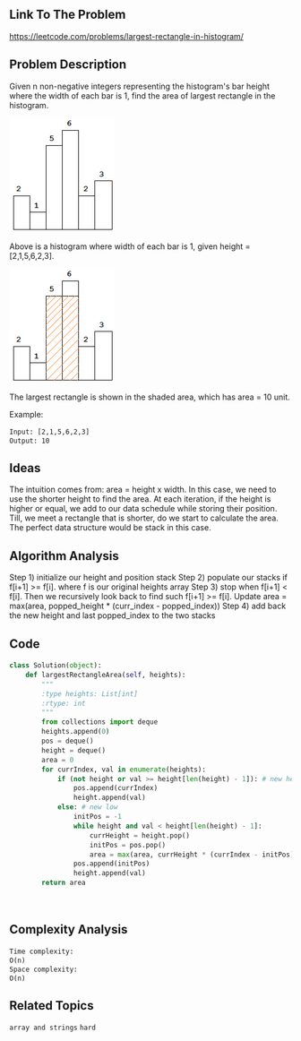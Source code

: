 ## Link To The Problem 
https://leetcode.com/problems/largest-rectangle-in-histogram/

## Problem Description
Given n non-negative integers representing the histogram's bar height where the width of each bar is 1, find the area of largest rectangle in the histogram.

![84.histogram.png](../asset/84.histogram.png)

Above is a histogram where width of each bar is 1, given height = [2,1,5,6,2,3].

![84.histogram_area.png](../asset/84.histogram_area.png)

The largest rectangle is shown in the shaded area, which has area = 10 unit.

Example:
```
Input: [2,1,5,6,2,3]
Output: 10
```
## Ideas
The intuition comes from: area = height x width. In this case, we need to use 
the shorter height to find the area. At each iteration, if the height is higher
or equal, we add to our data schedule while storing their position. Till, we meet
a rectangle that is shorter, do we start to calculate the area. The perfect data structure
would be stack in this case.
## Algorithm Analysis
Step 1) initialize our height and position stack
Step 2) populate our stacks if f[i+1] >= f[i]. where f is our original heights array
Step 3) stop when f[i+1] < f[i]. Then we recursively look back to find such f[i+1] >= f[i].
Update area = max(area, popped_height * (curr_index - popped_index))
Step 4) add back the new height and last popped_index to the two stacks
## Code
```py
class Solution(object):
    def largestRectangleArea(self, heights):
        """
        :type heights: List[int]
        :rtype: int
        """
        from collections import deque
        heights.append(0)
        pos = deque()
        height = deque()
        area = 0
        for currIndex, val in enumerate(heights):
            if (not height or val >= height[len(height) - 1]): # new height record
                pos.append(currIndex)
                height.append(val)
            else: # new low 
                initPos = -1
                while height and val < height[len(height) - 1]:
                    currHeight = height.pop()
                    initPos = pos.pop()
                    area = max(area, currHeight * (currIndex - initPos))
                pos.append(initPos)
                height.append(val)
        return area
                
                
```
## Complexity Analysis
```
Time complexity: 
O(n)
Space complexity: 
O(n) 
```
## Related Topics
```array and strings``` ```hard```




